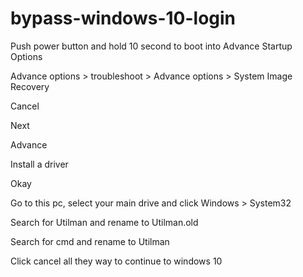 # bypass-windows-10-login

Push power button and hold 10 second to boot into Advance Startup Options

Advance options > troubleshoot > Advance options > System Image Recovery

Cancel

Next

Advance

Install a driver

Okay

Go to this pc, select your main drive and click Windows > System32

Search for Utilman and rename to Utilman.old

Search for cmd and rename to Utilman

Click cancel all they way to continue to windows 10








